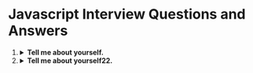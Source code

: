 <h1>Javascript Interview Questions and Answers</h1>

<ol>
  <li>
    <details>
        <summary><b>Tell me about yourself.</b></summary>
            My Name is Sanjay
<pre>
  function demo() {
      console.log('1111')
  }
</pre>
    </details>
  </li>
  <li>
    <details>
        <summary><b>Tell me about yourself22.</b></summary>
        ```js
        function demo() {
            
        }
        ```
    </details>
  </li>
</ol>